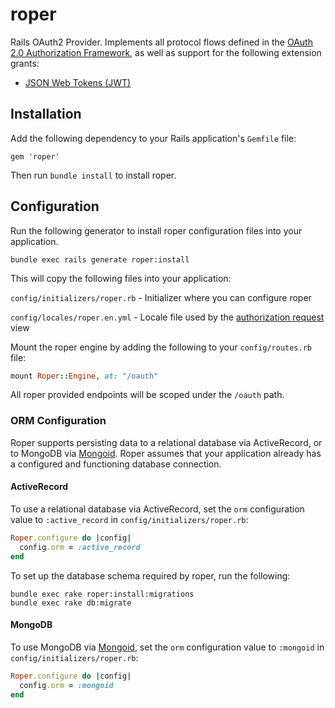 # roper

Rails OAuth2 Provider. Implements all protocol flows defined in the [OAuth 2.0 Authorization Framework](https://tools.ietf.org/html/rfc6749), as well as support for the following extension grants:

- [JSON Web Tokens (JWT)](https://tools.ietf.org/html/rfc7523)

## Installation

Add the following dependency to your Rails application's `Gemfile` file:

    gem 'roper'


Then run `bundle install` to install roper.

## Configuration

Run the following generator to install roper configuration files into your application.

```
bundle exec rails generate roper:install
```

This will copy the following files into your application:

`config/initializers/roper.rb` - Initializer where you can configure roper

`config/locales/roper.en.yml` - Locale file used by the [authorization request](https://tools.ietf.org/html/rfc6749#section-4.1.1) view

Mount the roper engine by adding the following to your `config/routes.rb` file:

```ruby
mount Roper::Engine, at: "/oauth"
```

All roper provided endpoints will be scoped under the `/oauth` path.


### ORM Configuration

Roper supports persisting data to a relational database via ActiveRecord, or to MongoDB via [Mongoid](https://docs.mongodb.org/ecosystem/tutorial/ruby-mongoid-tutorial/#ruby-mongoid-tutorial). Roper assumes that your application already has a configured and functioning database connection.

#### ActiveRecord

To use a relational database via ActiveRecord, set the `orm` configuration value to `:active_record` in `config/initializers/roper.rb`:

```ruby
Roper.configure do |config|
  config.orm = :active_record
end
```

To set up the database schema required by roper, run the following:

```
bundle exec rake roper:install:migrations
bundle exec rake db:migrate
```

#### MongoDB

To use MongoDB via [Mongoid](https://docs.mongodb.org/ecosystem/tutorial/ruby-mongoid-tutorial/#ruby-mongoid-tutorial), set the `orm` configuration value to `:mongoid` in `config/initializers/roper.rb`:

```ruby
Roper.configure do |config|
  config.orm = :mongoid
end
```
